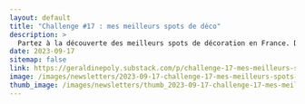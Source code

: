 ```yaml
---
layout: default
title: "Challenge #17 : mes meilleurs spots de déco"
description: >
  Partez à la découverte des meilleurs spots de décoration en France. De la Bretagne à Paris, explorez des boutiques uniques et des marchés d'antiquités pour trouver des pièces rares et originales pour votre intérieur. Découvrez des conseils pour chiner et dénicher des trésors, et apprenez comment les intégrer dans votre décoration intérieure.
date: 2023-09-17
sitemap: false
link: https://geraldinepoly.substack.com/p/challenge-17-mes-meilleurs-spots
image: /images/newsletters/2023-09-17-challenge-17-mes-meilleurs-spots-de-dco.jpg
thumb_image: /images/newsletters/thumb_2023-09-17-challenge-17-mes-meilleurs-spots-de-dco.jpg
---
```


